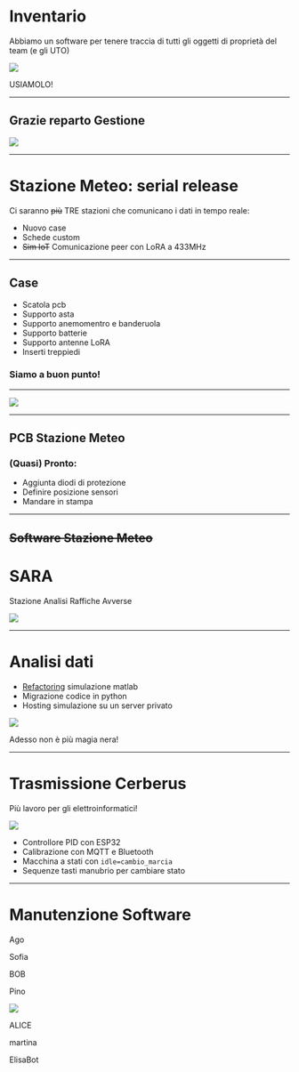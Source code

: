 # Inventario

Abbiamo un software per tenere traccia di tutti gli oggetti di proprietà del team (e gli UTO)

<!-- block-start: img -->

![](../assets/inventario.png)

<!-- block-end -->

USIAMOLO!

---

## Grazie reparto Gestione <i class="fas fa-heart"></i>

<!-- block-start: img -->

![](../assets/applausi.gif)

<!-- block-end -->

<!-- block-start: icon -->

<!-- block-end -->

---

# Stazione Meteo: serial release

Ci saranno ~~più~~ TRE stazioni che comunicano i dati in tempo reale:

<!-- block-start: little-space -->
<!-- block-end -->

- Nuovo case
- Schede custom
- ~~Sim IoT~~ Comunicazione peer con LoRA a 433MHz

---

## Case

- Scatola pcb <i class="fas fa-check"></i>
- Supporto asta <i class="fas fa-check"></i>
- Supporto anemomentro e banderuola <i class="fas fa-ellipsis-h"></i>
- Supporto batterie <i class="fas fa-ellipsis-h"></i>
- Supporto antenne LoRA <i class="fas fa-times"></i>
- Inserti treppiedi <i class="fas fa-times"></i>

<!-- block-start: little-space -->
<!-- block-end -->

### Siamo a buon punto!

---

![](../assets/ws.png)

---

## PCB Stazione Meteo

### (Quasi) Pronto:

<!-- block-start: little-space -->
<!-- block-end -->

- Aggiunta diodi di protezione
- Definire posizione sensori
- Mandare in stampa

---

## ~~Software Stazione Meteo~~

# SARA

Stazione Analisi Raffiche Avverse

<!-- block-start: img -->

![](../assets/sara.png)

<!-- block-end -->

---

# Analisi dati

- [Refactoring](https://github.com/policumbent/analisi-dati/pull/1) simulazione matlab <i class="fas fa-check"></i>
- Migrazione codice in python <i class="fas fa-ellipsis-h"></i>
- Hosting simulazione su un server privato <i class="fas fa-times"></i>

<!-- block-start: img -->

![](../assets/magic.gif)

<!-- block-end -->

Adesso non è più magia nera!

---

# Trasmissione Cerberus

Più lavoro per gli elettroinformatici!

<!-- block-start: little-space -->
<!-- block-end -->

![](../assets/working-cat.gif)

<!-- block-start: little-space -->
<!-- block-end -->

- Controllore PID con ESP32
- Calibrazione con MQTT e Bluetooth
- Macchina a stati con `idle=cambio_marcia`
- Sequenze tasti manubrio per cambiare stato

---

# Manutenzione Software

Ago <i class="fas fa-check"></i>

Sofia <i class="fas fa-check"></i>

BOB <i class="fas fa-ellipsis-h"></i>

Pino <i class="fas fa-ellipsis-h"></i>

<!-- block-start: img -->

![](../assets/fast-cat.gif)

<!-- block-end -->

ALICE <i class="fas fa-times"></i>

martina <i class="fas fa-times"></i>

ElisaBot <i class="fas fa-times"></i>
